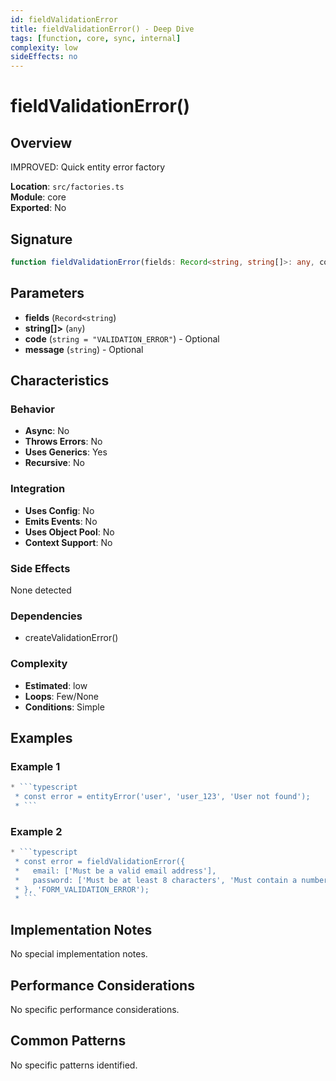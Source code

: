 ```yaml
---
id: fieldValidationError
title: fieldValidationError() - Deep Dive
tags: [function, core, sync, internal]
complexity: low
sideEffects: no
---
```


# fieldValidationError()

## Overview
IMPROVED: Quick entity error factory

**Location**: `src/factories.ts`  
**Module**: core  
**Exported**: No  

## Signature
```typescript
function fieldValidationError(fields: Record<string, string[]>: any, code?: string = "VALIDATION_ERROR", message?: string): ValidationError<T>
```

## Parameters
- **fields** (`Record<string`)
- **string[]>** (`any`)
- **code** (`string = "VALIDATION_ERROR"`) - Optional
- **message** (`string`) - Optional

## Characteristics

### Behavior
- **Async**: No
- **Throws Errors**: No
- **Uses Generics**: Yes
- **Recursive**: No

### Integration
- **Uses Config**: No
- **Emits Events**: No
- **Uses Object Pool**: No
- **Context Support**: No

### Side Effects
None detected

### Dependencies
- createValidationError()

### Complexity
- **Estimated**: low
- **Loops**: Few/None
- **Conditions**: Simple


## Examples

### Example 1
```typescript
* ```typescript
 * const error = entityError('user', 'user_123', 'User not found');
 * ```
```

### Example 2
```typescript
* ```typescript
 * const error = fieldValidationError({
 *   email: ['Must be a valid email address'],
 *   password: ['Must be at least 8 characters', 'Must contain a number']
 * }, 'FORM_VALIDATION_ERROR');
 * ```
```



## Implementation Notes
No special implementation notes.

## Performance Considerations
No specific performance considerations.

## Common Patterns
No specific patterns identified.
